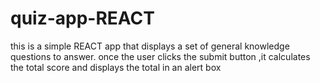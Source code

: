 # quiz-app-REACT
this is a simple REACT app that displays a set of general knowledge questions to answer.
once the user clicks the submit button ,it calculates the total score and displays the total in an alert box
